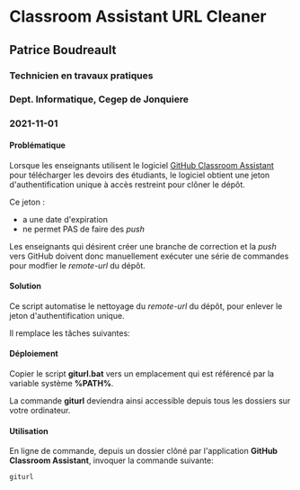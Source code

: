 # Classroom Assistant URL Cleaner
## Patrice Boudreault
### Technicien en travaux pratiques
### Dept. Informatique, Cegep de Jonquiere
### 2021-11-01


#### Problématique

Lorsque les enseignants utilisent le logiciel [GitHub Classroom Assistant](https://classroom.github.com/assistant) pour télécharger les devoirs des étudiants, le logiciel obtient une jeton d'authentification unique à accès restreint pour clôner le dépôt.

Ce jeton :
  * a une date d'expiration
  * ne permet PAS de faire des *push*


Les enseignants qui désirent créer une branche de correction et la *push* vers GitHub doivent donc manuellement exécuter une série de commandes pour modfier le *remote-url* du dépôt.



#### Solution

Ce script automatise le nettoyage du *remote-url* du dépôt, pour enlever le jeton d'authentification unique.

Il remplace les tâches suivantes:



#### Déploiement

Copier le script **giturl.bat** vers un emplacement qui est référencé par la variable système **%PATH%**.

La commande **giturl** deviendra ainsi accessible depuis tous les dossiers sur votre ordinateur.


#### Utilisation

En ligne de commande, depuis un dossier clôné par l'application **GitHub Classroom Assistant**, invoquer la commande suivante:

`giturl`